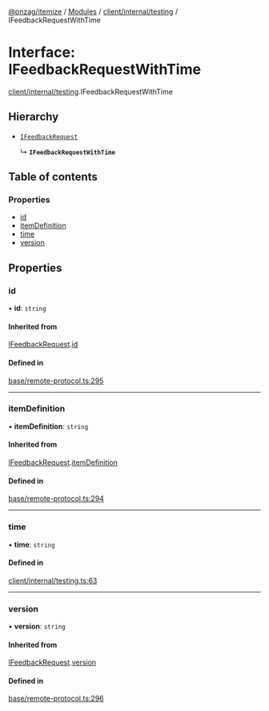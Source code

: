 [@onzag/itemize](../README.md) / [Modules](../modules.md) / [client/internal/testing](../modules/client_internal_testing.md) / IFeedbackRequestWithTime

# Interface: IFeedbackRequestWithTime

[client/internal/testing](../modules/client_internal_testing.md).IFeedbackRequestWithTime

## Hierarchy

- [`IFeedbackRequest`](base_remote_protocol.IFeedbackRequest.md)

  ↳ **`IFeedbackRequestWithTime`**

## Table of contents

### Properties

- [id](client_internal_testing.IFeedbackRequestWithTime.md#id)
- [itemDefinition](client_internal_testing.IFeedbackRequestWithTime.md#itemdefinition)
- [time](client_internal_testing.IFeedbackRequestWithTime.md#time)
- [version](client_internal_testing.IFeedbackRequestWithTime.md#version)

## Properties

### id

• **id**: `string`

#### Inherited from

[IFeedbackRequest](base_remote_protocol.IFeedbackRequest.md).[id](base_remote_protocol.IFeedbackRequest.md#id)

#### Defined in

[base/remote-protocol.ts:295](https://github.com/onzag/itemize/blob/a24376ed/base/remote-protocol.ts#L295)

___

### itemDefinition

• **itemDefinition**: `string`

#### Inherited from

[IFeedbackRequest](base_remote_protocol.IFeedbackRequest.md).[itemDefinition](base_remote_protocol.IFeedbackRequest.md#itemdefinition)

#### Defined in

[base/remote-protocol.ts:294](https://github.com/onzag/itemize/blob/a24376ed/base/remote-protocol.ts#L294)

___

### time

• **time**: `string`

#### Defined in

[client/internal/testing.ts:63](https://github.com/onzag/itemize/blob/a24376ed/client/internal/testing.ts#L63)

___

### version

• **version**: `string`

#### Inherited from

[IFeedbackRequest](base_remote_protocol.IFeedbackRequest.md).[version](base_remote_protocol.IFeedbackRequest.md#version)

#### Defined in

[base/remote-protocol.ts:296](https://github.com/onzag/itemize/blob/a24376ed/base/remote-protocol.ts#L296)
